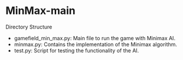 # MinMax-main
 Directory Structure
- gamefield_min_max.py: Main file to run the game with Minimax AI.
- minmax.py: Contains the implementation of the Minimax algorithm.
- test.py: Script for testing the functionality of the AI.
